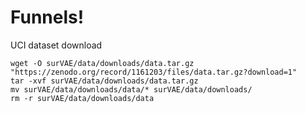 
# Funnels!

UCI dataset download

```angular2html
wget -O surVAE/data/downloads/data.tar.gz "https://zenodo.org/record/1161203/files/data.tar.gz?download=1"
tar -xvf surVAE/data/downloads/data.tar.gz
mv surVAE/data/downloads/data/* surVAE/data/downloads/
rm -r surVAE/data/downloads/data 
```
